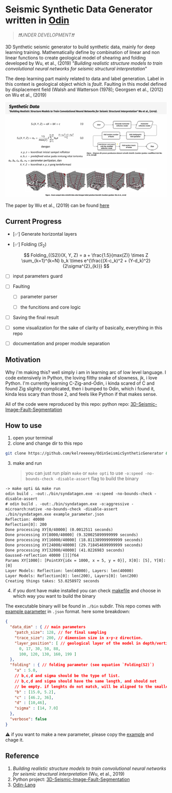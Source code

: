 # Seismic Synthetic Data Generator written in [Odin](https://github.com/odin-lang/Odin)
> _❗❗UNDER DEVELOPMENT❗❗_

3D Synthetic seismic generator to build synthetic data, mainly for
deep learning training. Mathematically define by combination of
linear and non linear functions to create geological model of shearing
and folding developed by Wu, et al., (2019) "_Building realistic structure
models to train convolutional neural networks for seismic structural
interpretation_"

The deep learning part mainly related to data and label generation.
Label in this context is geological object which is *fault*.
Faulting in this model defined by displacement field (Walsh and Watterson (1978);
Georgsen et al., (2012) on Wu et al., (2019)

![Synthetic Data Generator](./assets/synthethic_data_gen.png)

The paper by Wu et al., (2019) can be found [here](https://www.researchgate.net/publication/335103802_Building_realistic_structure_models_to_train_convolutional_neural_networks_for_seismic_structural_interpretation)

## Current Progress

- [✅] Generate horizontal layers

- [✅] Folding ($S_2$)

$$
Folding_{(S2)}(X, Y, Z) = a + \frac{1.5}{max(Z)} \times Z \sum_{k=1}^{k=N} b_k \times e^{\frac{(X-c_k)^2 + (Y-d_k)^2}{2\sigma^{2}_{k}}} 
$$

- [ ] input parameters guard

- [ ] Faulting

    - [ ] parameter parser

    - [ ] the funcitions and core logic

- [ ] Saving the final result

- [ ] some visualization for the sake of clarity of basically, everything in this repo

- [ ] documentation and proper module separation

## Motivation

Why i'm making this? well simply i am in learning arc of low level language.
I code extensively in Python, the loving filthy snake of slowness, jk, i love
Python. I'm currenlty learning C-Zig-and-Odin, i kinda scared of C and found Zig
slighlty complicated, then i bumped to Odin, which i found it, kinda less scary
than those 2, and feels like Python if that makes sense.

All of the code were reproduced by this repo:
python repo: [3D-Seismic-Image-Fault-Segmentation](https://github.com/Jun-Tam/3D-Seismic-Image-Fault-Segmentation/tree/master)

## How to use

1. open your terminal
2. clone and change dir to this repo
```bash
git clone https://github.com/kelreeeeey/OdinSeismicSyntheticGenerator && cd ./OdinSeismicSyntheticGenerator
```
3. make and run

    >you can just run plain `make` or `make opti` to use `-o:speed -no-bounds-check -disable-assert` flag to build the binary

```
-> make opti && make run
odin build . -out:./bin/syndatagen.exe -o:speed -no-bounds-check -disable-assert
# odin build . -out:./bin/syndatagen.exe -o:aggressive -microarch:native -no-bounds-check -disable-assert
./bin/syndatagen.exe example_parameter.json
Reflection: 40000
Reflection[0]: 200
Done processing XY[0/40000] (0.0012511 seconds)
Done processing XY[8000/40000] (9.320025899999999 seconds)
Done processing XY[16000/40000] (18.811389999999999 seconds)
Done processing XY[24000/40000] (29.718454699999999 seconds)
Done processing XY[32000/40000] (41.0226983 seconds)
Gaussed-reflection 40000 [][]f64
Params XY[1000]: [PointXY{idx = 1000, x = 5, y = 0}], X[0]: [5], Y[0]: [0]
Layer Models: Reflection: len(40000), Layers: len(40000)
Layer Models: Reflection[0]: len(200), Layers[0]: len(200)
Creating things takes: 53.0258972 seconds
```

4. if you dont have make installed you can check [makefile](./Makefile) and choose in which way
you want to build the binary

The executable binary will be found in `./bin` subdir. This repo comes with
[example parameter](./example_parameter.json) in `.json` format. here some
breakdown:

```json
{
  "data_dim" : { // main parameters
    "patch_size": 128, // for final sampling
    "trace_size": 200, // dimension size in x-y-z direction.
    "layer_position": [ // geological layer of the model in depth/vertical/z direction
      0, 17, 30, 50, 88,
      100, 120, 130, 160, 199 ]
  },
  "folding" : { // folding parameter (see equation `Folding(S2)`)
    "a" : 5.0,
    // b,c,d and sigma should be the type of list.
    // b,c,d and sigma should have the same length, and should not
    // be empty. if lenghts do not match, will be aligned to the smallest one.
    "b" : [15.0, 5.2],
    "c" : [46.2, 36],
    "d" : [10,46],
    "sigma" : [14, 7.0]
  },
  "verbose": false
}
```

⚠️ if you want to make a new parameter, please copy the [example](./example_parameter.json) and chage it.

## Reference

1. _Building realistic structure models to train convolutional neural networks for seismic structural interpretation_ (Wu, et al., 2019)
2. Python project: [3D-Seismic-Image-Fault-Segmentation](https://github.com/Jun-Tam/3D-Seismic-Image-Fault-Segmentation/tree/master)
3. [Odin-Lang](https://github.com/odin-lang/Odin)
